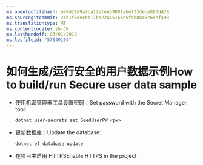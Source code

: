 ```yaml
---
ms.openlocfilehash: e40d28e9a7ca12efe45988fabef23dece893d428
ms.sourcegitcommit: 24b1f6decbb17bb22a45166e5fdb0845c65af498
ms.translationtype: MT
ms.contentlocale: zh-CN
ms.lasthandoff: 03/01/2019
ms.locfileid: "57049104"
---
```

# <a name="how-to-buildrun-secure-user-data-sample"></a><span data-ttu-id="d4527-101">如何生成/运行安全的用户数据示例</span><span class="sxs-lookup"><span data-stu-id="d4527-101">How to build/run Secure user data sample</span></span>

* <span data-ttu-id="d4527-102">使用机密管理器工具设置密码：</span><span class="sxs-lookup"><span data-stu-id="d4527-102">Set password with the Secret Manager tool:</span></span>

  `dotnet user-secrets set SeedUserPW <pw>`

* <span data-ttu-id="d4527-103">更新数据库：</span><span class="sxs-lookup"><span data-stu-id="d4527-103">Update the database:</span></span>

    `dotnet ef database update`

* <span data-ttu-id="d4527-104">在项目中启用 HTTPS</span><span class="sxs-lookup"><span data-stu-id="d4527-104">Enable HTTPS in the project</span></span>

